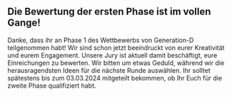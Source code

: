 ## Die Bewertung der ersten Phase ist im vollen Gange!

Danke, dass ihr an Phase 1 des Wettbewerbs von Generation-D teilgenommen habt! Wir sind schon jetzt beeindruckt von eurer Kreativität und eurem Engagement. Unsere Jury ist aktuell damit beschäftigt, eure Einreichungen zu bewerten. Wir bitten um etwas Geduld, während wir die herausragendsten Ideen für die nächste Runde auswählen. Ihr solltet spätestens bis zum 03.03.2024 mitgeteilt bekommen, ob Ihr Euch für die zweite Phase qualifiziert habt.
